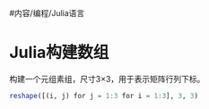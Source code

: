 #内容/编程/Julia语言 


# Julia构建数组

构建一个元组素组，尺寸3×3，用于表示矩阵行列下标。

```julia
reshape([(i, j) for j = 1:3 for i = 1:3], 3, 3)
```



